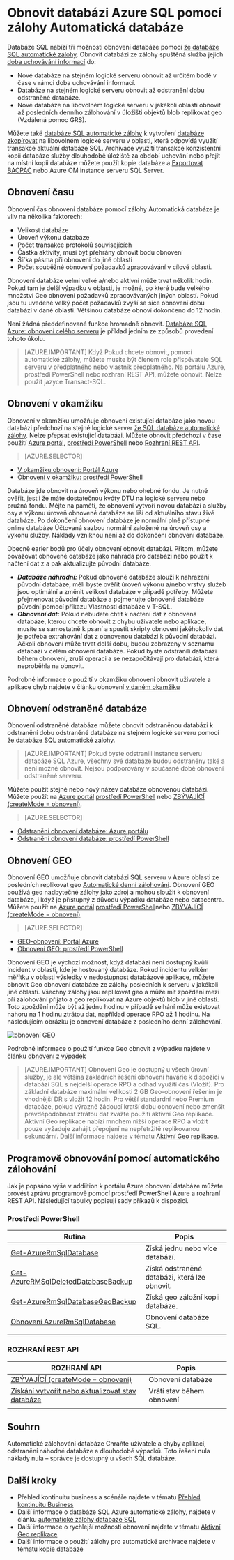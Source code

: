 <properties
   pageTitle="Nepřerušený provoz v cloudu – obnovit odstraněnou databázi - databáze SQL | Microsoft Azure"
   description="Informace o obnovení v okamžiku, který umožňuje vrátit databáze SQL Azure k předchozí bodu v čase (až 35 dní)."
   services="sql-database"
   documentationCenter=""
   authors="stevestein"
   manager="jhubbard"
   editor="monicar"/>

<tags
   ms.service="sql-database"
   ms.devlang="NA"
   ms.topic="article"
   ms.tgt_pltfrm="NA"
   ms.workload="NA"
   ms.date="08/01/2016"
   ms.author="sstein"/>

# <a name="recover-an-azure-sql-database-using-automated-database-backups"></a>Obnovit databázi Azure SQL pomocí zálohy Automatická databáze

Databáze SQL nabízí tři možnosti obnovení databáze pomocí [že databáze SQL automatické zálohy](sql-database-automated-backups.md). Obnovit databázi ze zálohy spuštěná služba jejich [doba uchovávání informací](sql-database-service-tiers.md) do:

- Nové databáze na stejném logické serveru obnovit až určitém bodě v čase v rámci doba uchovávání informací. 
- Databáze na stejném logické serveru obnovit až odstranění dobu odstraněné databáze.
- Nové databáze na libovolném logické serveru v jakékoli oblasti obnovit až posledních denního zálohování v úložišti objektů blob replikovat geo (Vzdálená pomoc GRS).

Můžete také [databáze SQL automatické zálohy](sql-database-automated-backups.md) k vytvoření [databáze zkopírovat](sql-database-copy.md) na libovolném logické serveru v oblasti, která odpovídá využití transakce aktuální databáze SQL. Archivace využití transakce konzistentní kopii databáze služby dlouhodobě úložiště za období uchování nebo přejít na místní kopii databáze můžete použít kopie databáze a [Exportovat BACPAC](sql-database-export.md) nebo Azure OM instance serveru SQL Server.

## <a name="recovery-time"></a>Obnovení času

Obnovení čas obnovení databáze pomocí zálohy Automatická databáze je vliv na několika faktorech: 
 - Velikost databáze
 - Úroveň výkonu databáze
 - Počet transakce protokolů souvisejících
 - Částka aktivity, musí být přehrány obnovit bodu obnovení
 - Šířka pásma při obnovení do jiné oblasti 
 - Počet souběžné obnovení požadavků zpracovávání v cílové oblasti. 
 
 Obnovení databáze velmi velké a/nebo aktivní může trvat několik hodin. Pokud tam je delší výpadku v oblasti, je možné, po které bude velkého množství Geo obnovení požadavků zpracovávaných jiných oblastí. Pokud jsou tu uvedené velký počet požadavků zvýší se sice obnovení dobu databází v dané oblasti. Většinou databáze obnoví dokončeno do 12 hodin.

 Není žádná předdefinované funkce hromadně obnovit. [Databáze SQL Azure: obnovení celého serveru](https://gallery.technet.microsoft.com/Azure-SQL-Database-Full-82941666) je příklad jedním ze způsobů provedení tohoto úkolu.

> [AZURE.IMPORTANT] Když Pokud chcete obnovit, pomocí automatické zálohy, můžete musíte být členem role přispěvatele SQL serveru v předplatného nebo vlastník předplatného. Na portálu Azure, prostředí PowerShell nebo rozhraní REST API, můžete obnovit. Nelze použít jazyce Transact-SQL. 

## <a name="point-in-time-restore"></a>Obnovení v okamžiku

Obnovení v okamžiku umožňuje obnovení existující databáze jako novou databázi předchozí na stejné logické server [že SQL databáze automatické zálohy](sql-database-automated-backups.md). Nelze přepsat existující databázi. Můžete obnovit předchozí v čase použití [Azure portál](sql-database-point-in-time-restore-portal.md), [prostředí PowerShell](sql-database-point-in-time-restore-powershell.md) nebo [Rozhraní REST API](https://msdn.microsoft.com/library/azure/mt163685.aspx).

> [AZURE.SELECTOR]
- [V okamžiku obnovení: Portál Azure](sql-database-point-in-time-restore-portal.md)
- [Obnovení v okamžiku: prostředí PowerShell](sql-database-point-in-time-restore-powershell.md)

Databáze jde obnovit na úroveň výkonu nebo ohebné fondu. Je nutné ověřit, jestli že máte dostatečnou kvóty DTU na logické serveru nebo pružná fondu. Mějte na paměti, že obnovení vytvoří novou databázi a služby osy a výkonu úroveň obnovené databáze se liší od aktuálního stavu živé databáze. Po dokončení obnovení databáze je normální plně přístupné online databáze Účtovaná sazbou normální založené na úroveň osy a výkonu služby. Náklady vzniknou není až do dokončení obnovení databáze.

Obecně earler bodů pro účely obnovení obnovit databázi. Přitom, můžete považovat obnovené databáze jako náhrada pro databázi nebo použít k načtení dat z a pak aktualizujte původní databáze. 

- ***Databáze náhradní:*** Pokud obnovené databáze slouží k nahrazení původní databáze, měli byste ověřit úroveň výkonu a/nebo vrstvy služeb jsou optimální a změnit velikost databáze v případě potřeby. Můžete přejmenovat původní databáze a pojmenujte obnovené databáze původní pomocí příkazu Vlastnosti databáze v T-SQL. 
- ***Obnovení dat:*** Pokud nebudete chtít k načtení dat z obnovená databáze, kterou chcete obnovit z chybu uživatele nebo aplikace, musíte se samostatně k psaní a spustit skripty obnovení jakéhokoliv dat je potřeba extrahování dat z obnovenou databázi k původní databázi. Ačkoli obnovení může trvat delší dobu, budou zobrazeny v seznamu databází v celém obnovení databáze. Pokud byste odstranili databázi během obnovení, zruší operaci a se nezapočítávají pro databázi, která neproběhla na obnovit. 

Podrobné informace o použití v okamžiku obnovení obnovit uživatele a aplikace chyb najdete v článku obnovení [v daném okamžiku](sql-database-recovery-using-backups.md#point-in-time-restore)

## <a name="deleted-database-restore"></a>Obnovení odstraněné databáze

Obnovení odstraněné databáze můžete obnovit odstraněnou databázi k odstranění dobu odstraněné databáze na stejném logické serveru pomocí [že databáze SQL automatické zálohy](sql-database-automated-backups.md). 

> [AZURE.IMPORTANT] Pokud byste odstranili instance serveru databáze SQL Azure, všechny své databáze budou odstraněny také a není možné obnovit. Nejsou podporovány v současné době obnovení odstraněné serveru.

Můžete použít stejné nebo nový název databáze obnovenou databázi. Můžete použít na [Azure portál](sql-database-restore-deleted-database-portal.md) [prostředí PowerShell](sql-database-restore-deleted-database-powershell.md) nebo [ZBÝVAJÍCÍ (createMode = obnovení)](https://msdn.microsoft.com/library/azure/mt163685.aspx). 

> [AZURE.SELECTOR]
- [Odstranění obnovení databáze: Azure portálu](sql-database-restore-deleted-database-portal.md)
- [Odstranění obnovení databáze: prostředí PowerShell](sql-database-restore-deleted-database-powershell.md)

## <a name="geo-restore"></a>Obnovení GEO

Obnovení GEO umožňuje obnovit databázi SQL serveru v Azure oblasti ze posledních replikovat geo [Automatické denní zálohování](sql-database-automated-backups.md). Obnovení GEO používá geo nadbytečné zálohy jako zdroj a mohou sloužit k obnovení databáze, i když je přístupný z důvodu výpadku databáze nebo datacentra. Můžete použít na [Azure portál](sql-database-geo-restore-portal.md) [prostředí PowerShell](sql-database-geo-restore-powershell.md)nebo [ZBÝVAJÍCÍ (createMode = obnovení)](https://msdn.microsoft.com/library/azure/mt163685.aspx) 

> [AZURE.SELECTOR]
- [GEO-obnovení: Portál Azure](sql-database-geo-restore-portal.md)
- [Obnovení GEO: prostředí PowerShell](sql-database-geo-restore-powershell.md)

Obnovení GEO je výchozí možnost, když databázi není dostupný kvůli incident v oblasti, kde je hostovaný databáze. Pokud incidentu velkém měřítku v oblasti výsledky v nedostupnost databázové aplikace, můžete obnovit Geo obnovení databáze ze zálohy posledních k serveru v jakékoli jiné oblasti. Všechny zálohy jsou replikovat geo a může mít zpoždění mezi při zálohování přijato a geo replikovat na Azure objektů blob v jiné oblasti. Toto zpoždění může být až jednu hodinu v případě selhání může existovat nahoru na 1 hodinu ztrátou dat, například operace RPO až 1 hodinu. Na následujícím obrázku je obnovení databáze z posledního denní zálohování.

![obnovení GEO](./media/sql-database-geo-restore/geo-restore-2.png)

Podrobné informace o použití funkce Geo obnovit z výpadku najdete v článku [obnovení z výpadek](sql-database-disaster-recovery.md)

> [AZURE.IMPORTANT] Obnovení Geo je dostupný u všech úrovní služby, je ale většina základních řešení obnovení havárie k dispozici v databázi SQL s nejdelší operace RPO a odhad využití čas (Vložit). Pro základní databáze maximální velikosti 2 GB Geo-obnovení řešením je vhodnější DR s vložit 12 hodin. Pro větší standardní nebo Premium databáze, pokud výrazně žádoucí kratší dobu obnovení nebo zmenšit pravděpodobnost ztrátou dat zvažte použití aktivní Geo replikace. Aktivní Geo replikace nabízí mnohem nižší operace RPO a vložit pouze vyžaduje zahájit přepojení na nepřetržitě replikovanou sekundární. Další informace najdete v tématu [Aktivní Geo replikace](sql-database-geo-replication-overview.md).

## <a name="programmatically-performing-recovery-using-automated-backups"></a>Programově obnovování pomocí automatického zálohování

Jak je popsáno výše v addiition k portálu Azure obnovení databáze můžete provést zprávu programově pomocí prostředí PowerShell Azure a rozhraní REST API. Následující tabulky popisují sady příkazů k dispozici.

### <a name="powershell"></a>Prostředí PowerShell

|Rutina|Popis|
|------|-----------|
|[Get-AzureRmSqlDatabase](https://msdn.microsoft.com/en-us/library/azure/mt603648.aspx)|Získá jednu nebo více databází.|
|[Get-AzureRMSqlDeletedDatabaseBackup](https://msdn.microsoft.com/en-us/library/azure/mt693387.aspx)|Získá odstraněné databázi, která lze obnovit.|
|[Get-AzureRmSqlDatabaseGeoBackup](https://msdn.microsoft.com/library/azure/mt693388.aspx)|Získá geo záložní kopii databáze.|
|[Obnovení AzureRmSqlDatabase](https://msdn.microsoft.com/library/azure/mt693390.aspx)|Obnovení databáze SQL.|
||||

### <a name="rest-api"></a>ROZHRANÍ REST API

|ROZHRANÍ API|Popis|
|---|-----------|
|[ZBÝVAJÍCÍ (createMode = obnovení)](https://msdn.microsoft.com/library/azure/mt163685.aspx)|Obnovení databáze|
|[Získání vytvořit nebo aktualizovat stav databáze](https://msdn.microsoft.com/library/azure/mt643934.aspx)|Vrátí stav během obnovení|
||||



## <a name="summary"></a>Souhrn

Automatické zálohování databáze Chraňte uživatele a chyby aplikací, odstranění náhodné databáze a dlouhodobé výpadků. Toto řešení nula náklady nula – správce je dostupný u všech SQL databáze. 

## <a name="next-steps"></a>Další kroky

- Přehled kontinuitu business a scénáře najdete v tématu [Přehled kontinuitu Business](sql-database-business-continuity.md)
- Další informace o databáze SQL Azure automatické zálohy, najdete v článku [automatické zálohy databáze SQL](sql-database-automated-backups.md)
- Další informace o rychlejší možnosti obnovení najdete v tématu [Aktivní Geo replikace](sql-database-geo-replication-overview.md)  
- Další informace o použití zálohy pro automatické archivace najdete v tématu [kopie databáze](sql-database-copy.md)
